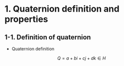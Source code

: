# 1. Quaternion definition and properties
## 1-1. Definition of quaternion
- Quaternion definition 

$$
Q = a + bi + cj + dk ∈ H 
$$

